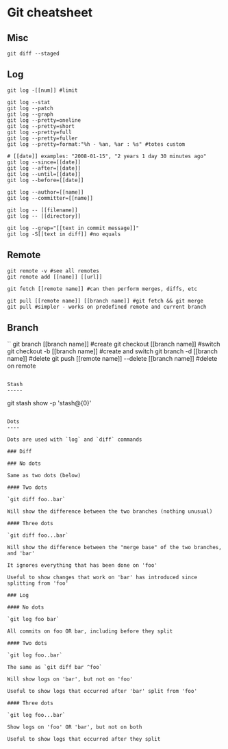 Git cheatsheet
==============

Misc
----

```
git diff --staged
```

Log
---

```
git log -[[num]] #limit

git log --stat
git log --patch
git log --graph
git log --pretty=oneline
git log --pretty=short
git log --pretty=full
git log --pretty=fuller
git log --pretty=format:"%h - %an, %ar : %s" #totes custom

# [[date]] examples: "2008-01-15", "2 years 1 day 30 minutes ago"
git log --since=[[date]]
git log --after=[[date]]
git log --until=[[date]]
git log --before=[[date]]

git log --author=[[name]]
git log --committer=[[name]]

git log -- [[filename]]
git log -- [[directory]]

git log --grep="[[text in commit message]]"
git log -S[[text in diff]] #no equals
```

Remote
------

```
git remote -v #see all remotes
git remote add [[name]] [[url]]

git fetch [[remote name]] #can then perform merges, diffs, etc

git pull [[remote name]] [[branch name]] #git fetch && git merge
git pull #simpler - works on predefined remote and current branch
```

Branch
------

``
git branch [[branch name]] #create
git checkout [[branch name]] #switch
git checkout -b [[branch name]] #create and switch
git branch -d [[branch name]] #delete
git push [[remote name]] --delete [[branch name]] #delete on remote
```

Stash
-----

```
git stash show -p 'stash@{0}'
```

Dots
----

Dots are used with `log` and `diff` commands

### Diff

### No dots

Same as two dots (below)

#### Two dots

`git diff foo..bar`

Will show the difference between the two branches (nothing unusual)

#### Three dots

`git diff foo...bar`

Will show the difference between the "merge base" of the two branches, and 'bar'

It ignores everything that has been done on 'foo'

Useful to show changes that work on 'bar' has introduced since splitting from 'foo'

### Log

#### No dots

`git log foo bar`

All commits on foo OR bar, including before they split

#### Two dots

`git log foo..bar`

The same as `git diff bar ^foo`

Will show logs on 'bar', but not on 'foo'

Useful to show logs that occurred after 'bar' split from 'foo'

#### Three dots

`git log foo...bar`

Show logs on 'foo' OR 'bar', but not on both

Useful to show logs that occurred after they split

